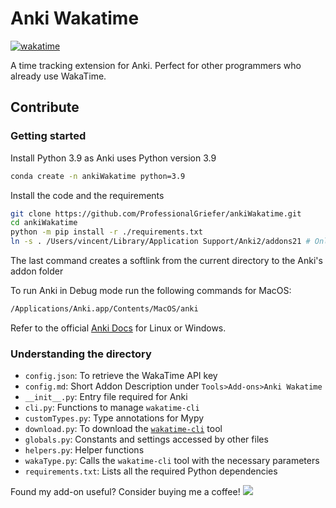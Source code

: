 # Anki Wakatime

[![wakatime](https://wakatime.com/badge/github/ProfessionalGriefer/ankiWakatime.svg)](https://wakatime.com/badge/github/ProfessionalGriefer/ankiWakatime)

A time tracking extension for Anki.
Perfect for other programmers who already use WakaTime.

## Contribute

### Getting started

Install Python 3.9 as Anki uses Python version 3.9

```bash
conda create -n ankiWakatime python=3.9
```

Install the code and the requirements

```bash
git clone https://github.com/ProfessionalGriefer/ankiWakatime.git
cd ankiWakatime
python -m pip install -r ./requirements.txt
ln -s . /Users/vincent/Library/Application Support/Anki2/addons21 # Only on MacOS
```

The last command creates a softlink from the current directory to the Anki's addon folder

To run Anki in Debug mode run the following commands for MacOS:

```bash
/Applications/Anki.app/Contents/MacOS/anki
```

Refer to the official [Anki Docs](https://addon-docs.ankiweb.net/console-output.html) for Linux or Windows.

### Understanding the directory

- `config.json`: To retrieve the WakaTime API key
- `config.md`: Short Addon Description under `Tools>Add-ons>Anki Wakatime`
- `__init__.py`: Entry file required for Anki
- `cli.py`: Functions to manage `wakatime-cli`
- `customTypes.py`: Type annotations for Mypy
- `download.py`: To download the [`wakatime-cli`](https://github.com/wakatime/wakatime-cli) tool
- `globals.py`: Constants and settings accessed by other files
- `helpers.py`: Helper functions
- `wakaType.py`: Calls the `wakatime-cli` tool with the necessary parameters
- `requirements.txt`: Lists all the required Python dependencies

Found my add-on useful? Consider buying me a coffee!
<a href="https://www.buymeacoffee.com/vincentnahn"><img src="https://img.buymeacoffee.com/button-api/?text=Buy me a coffee&emoji=☕&slug=vincentnahn&button_colour=800020&font_colour=ffffff&font_family=Inter&outline_colour=ffffff&coffee_colour=FFDD00" /></a>
